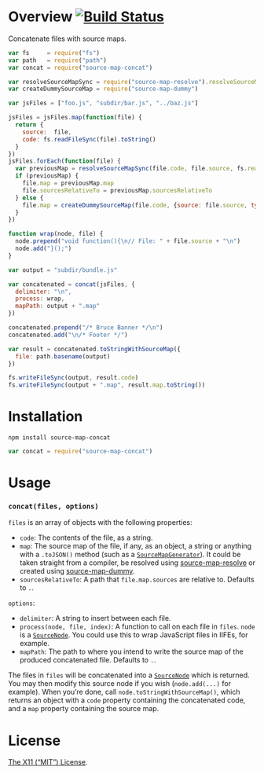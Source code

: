 Overview [![Build Status](https://travis-ci.org/lydell/source-map-concat.svg?branch=master)](https://travis-ci.org/lydell/source-map-concat)
========

Concatenate files with source maps.

```js
var fs     = require("fs")
var path   = require("path")
var concat = require("source-map-concat")

var resolveSourceMapSync = require("source-map-resolve").resolveSourceMapSync
var createDummySourceMap = require("source-map-dummy")

var jsFiles = ["foo.js", "subdir/bar.js", "../baz.js"]

jsFiles = jsFiles.map(function(file) {
  return {
    source:  file,
    code: fs.readFileSync(file).toString()
  }
})
jsFiles.forEach(function(file) {
  var previousMap = resolveSourceMapSync(file.code, file.source, fs.readFileSync)
  if (previousMap) {
    file.map = previousMap.map
    file.sourcesRelativeTo = previousMap.sourcesRelativeTo
  } else {
    file.map = createDummySourceMap(file.code, {source: file.source, type: "js"})
  }
})

function wrap(node, file) {
  node.prepend("void function(){\n// File: " + file.source + "\n")
  node.add("}();")
}

var output = "subdir/bundle.js"

var concatenated = concat(jsFiles, {
  delimiter: "\n",
  process: wrap,
  mapPath: output + ".map"
})

concatenated.prepend("/* Bruce Banner */\n")
concatenated.add("\n/* Footer */")

var result = concatenated.toStringWithSourceMap({
  file: path.basename(output)
})

fs.writeFileSync(output, result.code)
fs.writeFileSync(output + ".map", result.map.toString())
```


Installation
============

`npm install source-map-concat`

```js
var concat = require("source-map-concat")
```


Usage
=====

### `concat(files, options)` ###

`files` is an array of objects with the following properties:

- `code`: The contents of the file, as a string.
- `map`: The source map of the file, if any, as an object, a string or anything
  with a `.toJSON()` method (such as a [`SourceMapGenerator`]). It could be
  taken straight from a compiler, be resolved using [source-map-resolve] or
  created using [source-map-dummy].
- `sourcesRelativeTo`: A path that `file.map.sources` are relative to. Defaults
  to `.`.

`options`:

- `delimiter`: A string to insert between each file.
- `process(node, file, index)`: A function to call on each file in `files`.
  `node` is a [`SourceNode`]. You could use this to wrap JavaScript files in
  IIFEs, for example.
- `mapPath`: The path to where you intend to write the source map of the
  produced concatenated file. Defaults to `.`.

The files in `files` will be concatenated into a [`SourceNode`] which is
returned. You may then modify this source node if you wish (`node.add(...)` for
example). When you’re done, call `node.toStringWithSourceMap()`, which returns
an object with a `code` property containing the concatenated code, and a `map`
property containing the source map.

[source-map-resolve]: https://github.com/lydell/source-map-resolve
[source-map-dummy]: https://github.com/lydell/source-map-dummy
[`SourceNode`]: https://github.com/mozilla/source-map#sourcenode
[`SourceMapGenerator`]: https://github.com/mozilla/source-map#sourcemapgenerator


License
=======

[The X11 (“MIT”) License](LICENSE).
